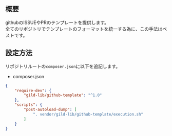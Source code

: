 ## 概要

githubのISSUEやPRのテンプレートを提供します。  
全てのリポジトリでテンプレートのフォーマットを統一する為に、この手法はベストです。

## 設定方法

リポジトリルートの`composer.json`に以下を追記します。

* composer.json
```json
{
    "require-dev": {
        "gild-lib/github-template": "^1.0"
    },
    "scripts": {
        "post-autoload-dump": [
            ". vendor/gild-lib/github-template/execution.sh"
        ]
    }
}
```
